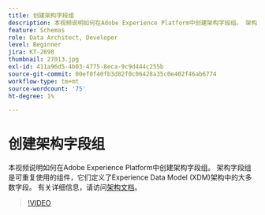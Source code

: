 ```yaml
---
title: 创建架构字段组
description: 本视频说明如何在Adobe Experience Platform中创建架构字段组。 架构字段组是可重复使用的组件，它们定义了Experience Data Model (XDM)架构中的大多数字段。
feature: Schemas
role: Data Architect, Developer
level: Beginner
jira: KT-2698
thumbnail: 27013.jpg
exl-id: 411a96d5-4b03-4775-8eca-9c9d444c255b
source-git-commit: 00ef0f40fb3d82f0c06428a35c0e402f46ab6774
workflow-type: tm+mt
source-wordcount: '75'
ht-degree: 1%

---
```


# 创建架构字段组

本视频说明如何在Adobe Experience Platform中创建架构字段组。 架构字段组是可重复使用的组件，它们定义了Experience Data Model (XDM)架构中的大多数字段。 有关详细信息，请访问[架构文档](https://experienceleague.adobe.com/docs/experience-platform/xdm/home.html)。

>[!VIDEO](https://video.tv.adobe.com/v/27013?learn=on)
